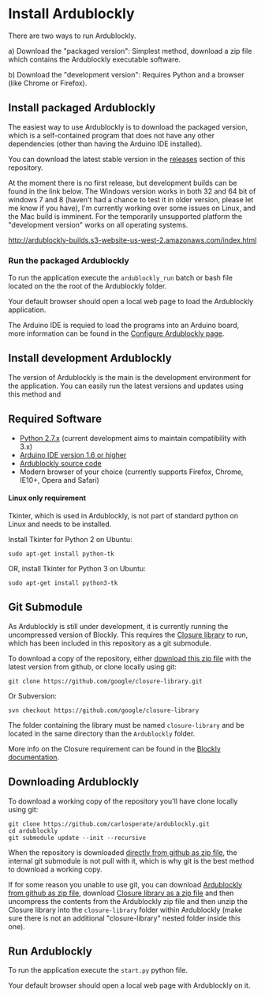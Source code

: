 # Install Ardublockly

There are two ways to run Ardublockly.

a) Download the "packaged version": Simplest method, download a zip file which contains the Ardublockly executable software.

b) Download the "development version": Requires Python and a browser (like Chrome or Firefox).


## Install packaged Ardublockly
The easiest way to use Ardublockly is to download the packaged version, which is a self-contained program that does not have any other dependencies (other than having the Arduino IDE installed).

You can download the latest stable version in the [releases](https://github.com/carlosperate/ardublockly/releases) section of this repository.

At the moment there is no first release, but development builds can be found in the link below. The Windows version works in both 32 and 64 bit of windows 7 and 8 (haven't had a chance to test it in older version, please let me know if you have), I'm currently working over some issues on Linux, and the Mac build is imminent. For the temporarily unsupported platform the "development version" works on all operating systems.

http://ardublockly-builds.s3-website-us-west-2.amazonaws.com/index.html


### Run the packaged Ardublockly
To run the application execute the `ardublockly_run` batch or bash file located on the the root of the Ardublockly folder.

Your default browser should open a local web page to load the Ardublockly application.

The Arduino IDE is requied to load the programs into an Arduino board, more information can be found in the [Configure Ardublockly page](https://github.com/carlosperate/ardublockly/wiki/Configure-Ardublockly).


## Install development Ardublockly
The version of Ardublockly is the main is the development environment for the application. You can easily run the latest versions and updates using this method and 

## Required Software
* [Python 2.7.x](https://www.python.org/download) (current development aims to maintain compatibility with  3.x)
* [Arduino IDE version 1.6 or higher](http://arduino.cc/en/main/software)
* [Ardublockly source code](https://github.com/carlosperate/ardublockly/archive/master.zip)
* Modern browser of your choice (currently supports Firefox, Chrome, IE10+, Opera and Safari)

#### Linux only requirement
Tkinter, which is used in Ardublockly, is not part of standard python on Linux and needs to be installed.

Install Tkinter for Python 2 on Ubuntu:
```
sudo apt-get install python-tk
```
OR, install Tkinter for Python 3 on Ubuntu:
```
sudo apt-get install python3-tk
```

## Git Submodule
As Ardublockly is still under development, it is currently running the uncompressed version of Blockly. This requires the [Closure library](https://developers.google.com/closure/library/) to run, which has been included in this repository as a git submodule.

To download a copy of the repository, either [download this zip file](https://github.com/google/closure-library/archive/master.zip) with the latest version from github, or clone locally using git:
```
git clone https://github.com/google/closure-library.git

```
Or Subversion:
```
svn checkout https://github.com/google/closure-library
```
The folder containing the library must be named `closure-library` and be located in the same directory than the `Ardublockly` folder.

More info on the Closure requirement can be found in the [Blockly documentation](https://developers.google.com/blockly/hacking/closure).

## Downloading Ardublockly
To download a working copy of the repository you'll have clone locally using git:
```
git clone https://github.com/carlosperate/ardublockly.git
cd ardublockly
git submodule update --init --recursive
```

When the repository is downloaded [directly from github as zip file](https://github.com/carlosperate/ardublockly/zipball/master), the internal git submodule is not pull with it, which is why git is the best method to download a working copy.

If for some reason you unable to use git, you can download [Ardublockly from github as zip file](https://github.com/carlosperate/ardublockly/zipball/master), download [Closure library as a zip file](https://github.com/google/closure-library/archive/master.zip) and then uncompress the contents from the Ardublockly zip file and then unzip the Closure library into the `closure-library` folder within Ardublockly (make sure there is not an additional "closure-library" nested folder inside this one).


## Run Ardublockly
To run the application execute the `start.py` python file.

Your default browser should open a local web page with Ardublockly on it.

